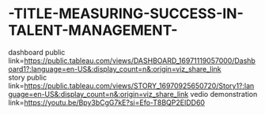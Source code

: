 # -TITLE-MEASURING-SUCCESS-IN-TALENT-MANAGEMENT-
dashboard public link=https://public.tableau.com/views/DASHBOARD_16971119057000/Dashboard1?:language=en-US&:display_count=n&:origin=viz_share_link  
story public link=https://public.tableau.com/views/STORY_16970925650720/Story1?:language=en-US&:display_count=n&:origin=viz_share_link 
vedio  demonstration link=https://youtu.be/Bpy3bCgG7kE?si=Efo-T8BQP2EIDD60 
